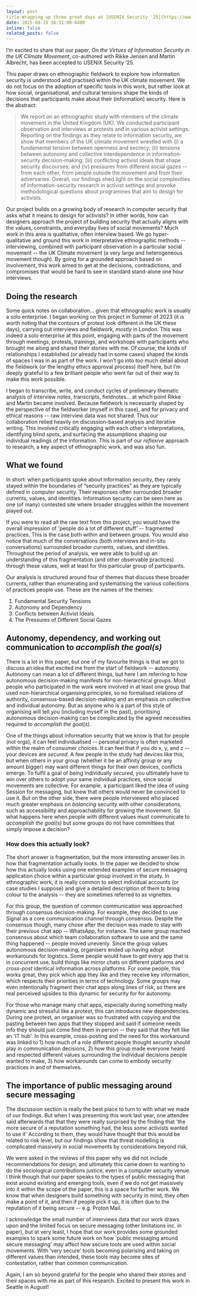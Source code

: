 ```yaml
---
layout: post
title:Wrapping up three great days at [USENIX Security '25](https://www.usenix.org/conf%C3%A9rence/usenixsecurity25), where I presented [our paper](https://www.usenix.org/conference/usenixsecurity25/presentation/brough). I'm also excited share that this work received an **Honourable Mention for Best Paper** award
date: 2025-08-15 16:11:00-0400
inline: false
related_posts: false
---
```


I’m excited to share that our paper, _On the Virtues of Information Security in the UK Climate Movement_, co-authored with Rikke Jensen and Martin Albrecht, has been accepted to USENIX Security ’25.

This paper draws on ethnographic fieldwork to explore how information security is understood and practised within the UK climate movement. We do not focus on the adoption of specific tools in this work, but rather look at how social, organisational, and cultural tensions shape the kinds of decisions that participants make about their (information) security. Here is the abstract:

> We report on an ethnographic study with members of the climate movement in the United Kingdom (UK). We conducted participant observation and interviews at protests and in various activist settings. Reporting on the findings as they relate to information security, we show that members of the UK climate movement wrestled with (i) a fundamental tension between openness and secrecy; (ii) tensions between autonomy and collective interdependence in information-security decision-making; (iii) conflicting activist ideals that shape security discourses; and (iv) pressures from different social gazes -- from each other, from people outside the movement and from their adversaries. Overall, our findings shed light on the social complexities of information-security research in activist settings and provoke methodological questions about programmes that aim to design for activists.

Our project builds on a growing body of research in computer security that asks what it means to design for activists? In other words, how can designers approach the project of building security that actually aligns with the values, constraints, and everyday lives of social movements? Much work in this area is qualitative, often interview based. We go hyper-qualitative and ground this work in interpretative ethnographic methods -- interviewing, combined with participant observation in a particular social movement -- the UK Climate movement (a very large and heterogeneous movement though). By going for a grounded approach based on involvement, this work aimed to get at the decisions, contradictions, and compromises that would be hard to see in standard stand-alone one hour interviews.  

## Doing the research

Some quick notes on collaboration... given that ethnographic work is usually a solo enterprise. I began working on this project in Summer of 2023 (it is worth noting that the contours of protest look different in the UK these days), carrying out interviews and fieldwork, *mostly* in London. This was indeed a solo enterprise at this point, engaging with parts of the movement through meetings, protests, trainings, and workshops with participants who brought me along and shared their stories with me. Of course, the kinds of relationships I established (or already had in some cases) shaped the kinds of spaces I was in as part of the work. I won’t go into too much detail about the fieldwork (or the lengthy ethics approval process) itself here, but I’m deeply grateful to a few brilliant people who went far out of their way to make this work possible. 

I began to transcribe, write, and conduct cycles of preliminary thematic analysis of interview notes, transcripts, fieldnotes... at which point Rikke and Martin became involved. Because fieldwork is necessarily shaped by the perspective of the fieldworker (myself in this case), and for privacy and ethical reasons -- raw interview data was not shared. Thus our collaboration relied heavily on discussion-based analysis and iterative writing. This involved critically engaging with each other's interpretations, identifying blind spots, and surfacing the assumptions shaping our individual readings of the information. This is part of our *reflexive* approach to research, a key aspect of ethnographic work, and was also fun.
## What we found

In short: when participants spoke about information security, they rarely stayed within the boundaries of “security practices” as they are typically defined in computer security. Their responses often surrounded broader currents, values, and identities. Information security can be seen here as one (of many) contested site where broader struggles within the movement played out. 

If you were to read all the raw text from this project, you would have the overall impression of 'people do a lot of different stuff' -- fragmented practices. This is the case both within and between groups. You would also notice that much of the conversations (both interviews and in-situ conversations) surrounded broader currents, values, and identities. Throughout the period of analysis, we were able to build up an understanding of this fragmentation (and other observable practices) through these values, well at least for this particular group of participants. 

Our analysis is structured around four of themes that discuss these broader currents, rather than enumerating and systematising the various collections of practices people use. These are the names of the themes: 

1. Fundamental Security Tensions
2. Autonomy and Dependency
3. Conflicts between Activist Ideals
4. The Pressures of Different Social Gazes

## Autonomy, dependency, and working out communication to *accomplish the goal(s)*

There is a lot in this paper, but one of my favourite things is that we got to discuss an idea that excited me from the start of fieldwork -- autonomy. Autonomy can mean a lot of different things, but here I am referring to how autonomous decision-making manifests for non-hierarchical groups. Most people who participated in the work were involved in at least one group that used non-hierarchical organising principles, so no formalised relations of authority, consensus-based decision-making and an emphasis on collective and individual autonomy. But as anyone who is a part of this style of organising will tell you (including myself in the past), prioritising autonomous decision-making can be complicated by the agreed necessities required *to accomplish the goal(s)*. 

One of the things about information security that we know is that for people (not orgs), it can feel individualised -- personal privacy is often marketed within the realm of consumer choices. It can feel that if you do x, y, and z -- your devices are *secured*. A few people in the study had devices like this, but when others in your group (whether it be an affinity group or any amount bigger) may want different things for their own devices, conflicts emerge. To fulfil a goal of being individually *secured*, you ultimately have to win over others to adopt your same individual practices, since social movements are collective. For example, a participant liked the idea of using Session for messaging, but knew that others would never be convinced to use it. But on the other side, there were people interviewed who placed much greater emphasis on *balancing* security with other considerations, such as accessibility and approachability for growing the movement. So what happens here when people with different values must communicate to *accomplish the goal(s)* but some groups do not have committees that simply impose a decision?

### How does this actually look?

The short answer is fragmentation, but the more interesting answer lies in how that fragmentation actually looks. In the paper we decided to show how this actually looks using one extended examples of secure messaging application choice within a particular group involved in the study. In ethnographic work, it is really common to select individual accounts (or case studies I suppose) and give a detailed description of them to bring colour to the analysis -- they are sometimes referred to as vignettes. 

For this group, the question of common communication was approached through consensus decision-making. For example, they decided to use Signal as a core communication channel through consensus. Despite the consensus though, many chose after the decision was made to stay with their previous chat app -- WhatsApp, for instance. The same group reached consensus about which team collaboration software to use and the same thing happened -- people moved unevenly. Since the group values autonomous decision-making, organisers ended up having adopt workarounds for logistics. Some people would have to get every app that is in concurrent use, build things like mirror chats on different platforms and *cross-post* identical information across platforms. For some people, this works great, they pick which app they like and they receive key information, which respects their priorities in terms of technology. Some groups may even intentionally fragment their chat apps along lines of risk, so there are real perceived upsides to this dynamic for security for for autonomy.

For those who manage many chat apps, especially during something really dynamic and stressful like a protest, this can introduces new dependencies. During one protest, an organiser was so frustrated with copying and the pasting between two apps that they stopped and said if someone needs info they should just come find them in person -- they said that they felt like an 'IT hub'. In this example, cross-posting and the need for this workaround was linked to 1) how much of a role different people thought security should play in communication decisions, 2) how this group made everyone heard and respected different values surrounding the individual decisions people wanted to make, 3) how workarounds can come to embody security practices in and of themselves.

## The importance of public messaging around secure messaging 

The discussion section is really the best place to turn to with what we made of our findings. But when I was presenting this work last year, one attendee said afterwards that that they were really surprised by the finding that 'the more secure of a reputation something had, the less *some* activists wanted to use it' According to them, they would have thought that this would be related to risk level, but our findings show that threat modelling is complicated massively in social movements by considerations beyond risk. 

We were asked in the reviews of this paper why we did not include recommendations for design, and ultimately this came down to wanting to do the sociological contributions justice, even in a computer security venue. I think though that our paper speaks to the types of public messaging that exist around existing and emerging tools, even if we do not get massively into it within the scope of the paper, this is a space for further work. We know that when designers build something with security in mind, they often make a point of it, and then if people pick it up, it is often due to the reputation of it being secure -- e.g. Proton Mail. 

I acknowledge the small number of interviews data that our work draws upon and the limited focus on secure messaging (other limitations inc. in paper), but at very least, I hope that our work provides some grounded examples to spark some future work on how 'public messaging around secure messaging' may affect how secure tools are used within social movements. With 'very secure' tools becoming polarising and taking on different values than intended, these tools may become sites of contestation, rather than common communication.

Again, I am so beyond grateful for the people who shared their stories and their spaces with me as part of this research. Excited to present this work in Seattle in August! 